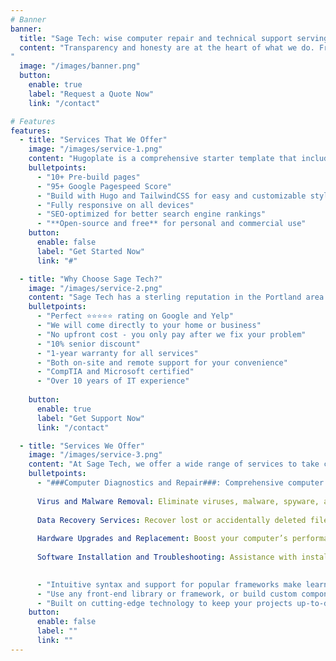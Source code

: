 ```yaml
---
# Banner
banner:
  title: "Sage Tech: wise computer repair and technical support serving the Portland, Oregon metro area"
  content: "Transparency and honesty are at the heart of what we do. From the initial quote to the final fix, we ensure our clients know exactly what to expect with no hidden costs or surprises. Our straightforward approach has earned us a reputation for reliability and trustworthiness, making us the go-to choice for residential and small business customers alike.
"
  image: "/images/banner.png"
  button:
    enable: true
    label: "Request a Quote Now"
    link: "/contact"

# Features
features:
  - title: "Services That We Offer"
    image: "/images/service-1.png"
    content: "Hugoplate is a comprehensive starter template that includes everything you need to get started with your Hugo project. What's Included in Hugoplate"
    bulletpoints:
      - "10+ Pre-build pages"
      - "95+ Google Pagespeed Score"
      - "Build with Hugo and TailwindCSS for easy and customizable styling"
      - "Fully responsive on all devices"
      - "SEO-optimized for better search engine rankings"
      - "**Open-source and free** for personal and commercial use"
    button:
      enable: false
      label: "Get Started Now"
      link: "#"

  - title: "Why Choose Sage Tech?"
    image: "/images/service-2.png"
    content: "Sage Tech has a sterling reputation in the Portland area. See what separates us from the rest:"
    bulletpoints:
      - "Perfect ⭐⭐⭐⭐⭐ rating on Google and Yelp"
      - "We will come directly to your home or business"
      - "No upfront cost - you only pay after we fix your problem"
      - "10% senior discount"
      - "1-year warranty for all services"
      - "Both on-site and remote support for your convenience"
      - "CompTIA and Microsoft certified"
      - "Over 10 years of IT experience"
	
    button:
      enable: true
      label: "Get Support Now"
      link: "/contact"

  - title: "Services We Offer"
    image: "/images/service-3.png"
    content: "At Sage Tech, we offer a wide range of services to take care of all our customers' devices:"
    bulletpoints:
      - "###Computer Diagnostics and Repair###: Comprehensive computer diagnostics to identify and repair issues such as slow performance, error messages, and hardware malfunctions. Whether it’s a desktop or laptop, our experts troubleshoot and fix problems to get your device running smoothly again."
	  
	  Virus and Malware Removal: Eliminate viruses, malware, spyware, and ransomware that compromise your system’s security and performance. We also provide antivirus installation and advice on best practices to protect your devices.
	  
	  Data Recovery Services: Recover lost or accidentally deleted files from hard drives, SSDs, USB drives, and other storage devices. We specialize in retrieving data from corrupted or damaged hardware.
	  
	  Hardware Upgrades and Replacement: Boost your computer’s performance with hardware upgrades like adding RAM, replacing a hard drive with an SSD, or upgrading your graphics card. We also perform repairs or replacements for damaged components.
	  
	  Software Installation and Troubleshooting: Assistance with installing, configuring, and troubleshooting software for optimal performance. We handle operating systems, productivity tools, and specialized applications.

	  
      - "Intuitive syntax and support for popular frameworks make learning and using Hugo a breeze."
      - "Use any front-end library or framework, or build custom components, for any project size."
      - "Built on cutting-edge technology to keep your projects up-to-date with the latest web standards."
    button:
      enable: false
      label: ""
      link: ""
---
```

